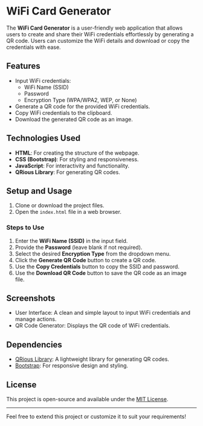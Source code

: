 # WiFi Card Generator

The **WiFi Card Generator** is a user-friendly web application that allows users to create and share their WiFi credentials effortlessly by generating a QR code. 
Users can customize the WiFi details and download or copy the credentials with ease.

## Features
- Input WiFi credentials:
  - WiFi Name (SSID)
  - Password
  - Encryption Type (WPA/WPA2, WEP, or None)
- Generate a QR code for the provided WiFi credentials.
- Copy WiFi credentials to the clipboard.
- Download the generated QR code as an image.

## Technologies Used
- **HTML**: For creating the structure of the webpage.
- **CSS (Bootstrap)**: For styling and responsiveness.
- **JavaScript**: For interactivity and functionality.
- **QRious Library**: For generating QR codes.

## Setup and Usage

1. Clone or download the project files.
2. Open the `index.html` file in a web browser.

### Steps to Use
1. Enter the **WiFi Name (SSID)** in the input field.
2. Provide the **Password** (leave blank if not required).
3. Select the desired **Encryption Type** from the dropdown menu.
4. Click the **Generate QR Code** button to create a QR code.
5. Use the **Copy Credentials** button to copy the SSID and password.
6. Use the **Download QR Code** button to save the QR code as an image file.

## Screenshots
- User Interface: A clean and simple layout to input WiFi credentials and manage actions.
- QR Code Generator: Displays the QR code of WiFi credentials.

## Dependencies
- [QRious Library](https://github.com/neocotic/qrious): A lightweight library for generating QR codes.
- [Bootstrap](https://getbootstrap.com): For responsive design and styling.

## License
This project is open-source and available under the [MIT License](https://opensource.org/licenses/MIT).

---

Feel free to extend this project or customize it to suit your requirements!
